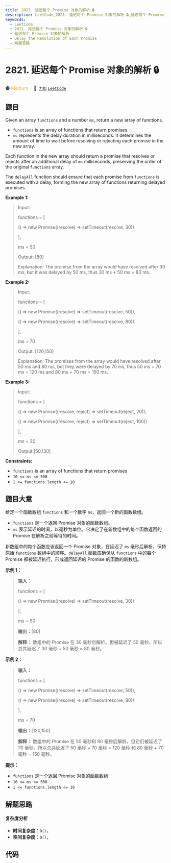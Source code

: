 ```yaml
---
title: 2821. 延迟每个 Promise 对象的解析 🔒
description: LeetCode,2821. 延迟每个 Promise 对象的解析 🔒,延迟每个 Promise 对象的解析,Delay the Resolution of Each Promise,解题思路
keywords:
  - LeetCode
  - 2821. 延迟每个 Promise 对象的解析 🔒
  - 延迟每个 Promise 对象的解析
  - Delay the Resolution of Each Promise
  - 解题思路
---
```


# 2821. 延迟每个 Promise 对象的解析 🔒

🟠 <font color=#ffb800>Medium</font>&emsp; 🔗&ensp;[`力扣`](https://leetcode.cn/problems/delay-the-resolution-of-each-promise) [`LeetCode`](https://leetcode.com/problems/delay-the-resolution-of-each-promise)

## 题目

Given an array `functions` and a number `ms`, return a new array of functions.

  * `functions` is an array of functions that return promises.
  * `ms` represents the delay duration in milliseconds. It determines the amount of time to wait before resolving or rejecting each promise in the new array.

Each function in the new array should return a promise that resolves or
rejects after an additional delay of `ms` milliseconds, preserving the order
of the original `functions` array.

The `delayAll` function should ensure that each promise from `functions` is
executed with a delay, forming the new array of functions returning delayed
promises.



**Example 1:**

> Input: 
> 
> functions = [
> 
>    () => new Promise((resolve) => setTimeout(resolve, 30))
> 
> ], 
> 
> ms = 50
> 
> Output: [80]
> 
> Explanation: The promise from the array would have resolved after 30 ms, but it was delayed by 50 ms, thus 30 ms + 50 ms = 80 ms.

**Example 2:**

> Input: 
> 
> functions = [
> 
> > 
> () => new Promise((resolve) => setTimeout(resolve, 50)),
> 
> > 
> () => new Promise((resolve) => setTimeout(resolve, 80))
> 
> ], 
> 
> ms = 70
> 
> Output: [120,150]
> 
> Explanation: The promises from the array would have resolved after 50 ms and 80 ms, but they were delayed by 70 ms, thus 50 ms + 70 ms = 120 ms and 80 ms + 70 ms = 150 ms.

**Example 3:**

> Input: 
> 
> functions = [
> 
> > 
> () => new Promise((resolve, reject) => setTimeout(reject, 20)), 
> 
> > 
> () => new Promise((resolve, reject) => setTimeout(reject, 100))
> 
> ], 
> 
> ms = 30
> 
> Output:[50,130]

**Constraints:**

  * `functions` is an array of functions that return promises
  * `10 <= ms <= 500`
  * `1 <= functions.length <= 10`


## 题目大意

给定一个函数数组 `functions` 和一个数字 `ms`，返回一个新的函数数组。

  * `functions` 是一个返回 Promise 对象的函数数组。
  * `ms` 表示延迟的时间，以毫秒为单位。它决定了在新数组中的每个函数返回的 Promise 在解析之前等待的时间。

新数组中的每个函数应该返回一个 Promise 对象，在延迟了 `ms` 毫秒后解析，保持原始 `functions` 数组中的顺序。`delayAll`
函数应确保从 `functions` 中的每个 Promise 都被延迟执行，形成返回延迟的 Promise 的函数的新数组。



**示例 1：**

> 
> 
> 
> 
> 
> **输入：**
> 
> functions = [
> 
>    () => new Promise((resolve) => setTimeout(resolve, 30))
> 
> ], 
> 
> ms = 50
> 
> **输出：**[80]
> 
> **解释：** 数组中的 Promise 在 30 毫秒后解析，但被延迟了 50 毫秒，所以总共延迟了 30 毫秒 + 50 毫秒 = 80 毫秒。
> 
> 

**示例 2：**

> 
> 
> 
> 
> 
> **输入：**
> 
> functions = [
> 
> > 
> () => new Promise((resolve) => setTimeout(resolve, 50)),
> 
> > 
> () => new Promise((resolve) => setTimeout(resolve, 80))
> 
> ], 
> 
> ms = 70
> 
> **输出：**[120,150]
> 
> **解释：** 数组中的 Promise 在 50 毫秒和 80 毫秒后解析，但它们被延迟了 70 毫秒，所以总共延迟了 50 毫秒 + 70 毫秒 = 120 毫秒 和 80 毫秒 + 70 毫秒 = 150 毫秒。
> 
> 



**提示：**

  * `functions` 是一个返回 Promise 对象的函数数组
  * `10 <= ms <= 500`
  * `1 <= functions.length <= 10`


## 解题思路

#### 复杂度分析

- **时间复杂度**：`O()`，
- **空间复杂度**：`O()`，

## 代码

```javascript

```